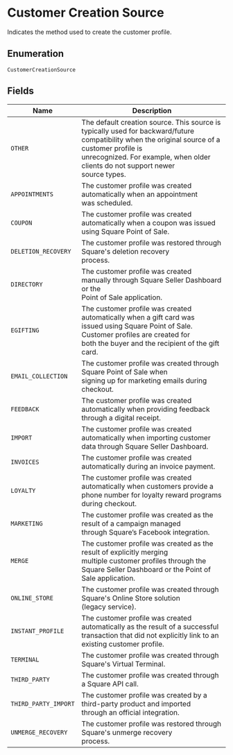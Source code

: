 
# Customer Creation Source

Indicates the method used to create the customer profile.

## Enumeration

`CustomerCreationSource`

## Fields

| Name | Description |
|  --- | --- |
| `OTHER` | The default creation source. This source is typically used for backward/future<br/>compatibility when the original source of a customer profile is<br/>unrecognized. For example, when older clients do not support newer<br/>source types. |
| `APPOINTMENTS` | The customer profile was created automatically when an appointment<br/>was scheduled. |
| `COUPON` | The customer profile was created automatically when a coupon was issued<br/>using Square Point of Sale. |
| `DELETION_RECOVERY` | The customer profile was restored through Square's deletion recovery<br/>process. |
| `DIRECTORY` | The customer profile was created manually through Square Seller Dashboard or the<br/>Point of Sale application. |
| `EGIFTING` | The customer profile was created automatically when a gift card was<br/>issued using Square Point of Sale. Customer profiles are created for<br/>both the buyer and the recipient of the gift card. |
| `EMAIL_COLLECTION` | The customer profile was created through Square Point of Sale when<br/>signing up for marketing emails during checkout. |
| `FEEDBACK` | The customer profile was created automatically when providing feedback<br/>through a digital receipt. |
| `IMPORT` | The customer profile was created automatically when importing customer<br/>data through Square Seller Dashboard. |
| `INVOICES` | The customer profile was created automatically during an invoice payment. |
| `LOYALTY` | The customer profile was created automatically when customers provide a<br/>phone number for loyalty reward programs during checkout. |
| `MARKETING` | The customer profile was created as the result of a campaign managed<br/>through Square’s Facebook integration. |
| `MERGE` | The customer profile was created as the result of explicitly merging<br/>multiple customer profiles through the Square Seller Dashboard or the Point of<br/>Sale application. |
| `ONLINE_STORE` | The customer profile was created through Square's Online Store solution<br/>(legacy service). |
| `INSTANT_PROFILE` | The customer profile was created automatically as the result of a successful<br/>transaction that did not explicitly link to an existing customer profile. |
| `TERMINAL` | The customer profile was created through Square's Virtual Terminal. |
| `THIRD_PARTY` | The customer profile was created through a Square API call. |
| `THIRD_PARTY_IMPORT` | The customer profile was created by a third-party product and imported<br/>through an official integration. |
| `UNMERGE_RECOVERY` | The customer profile was restored through Square's unmerge recovery<br/>process. |

